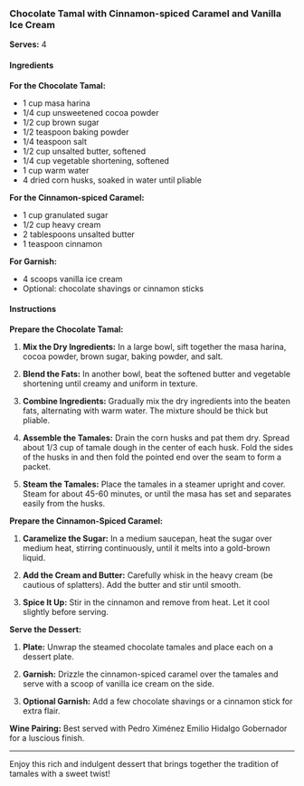 ### Chocolate Tamal with Cinnamon-spiced Caramel and Vanilla Ice Cream

**Serves:** 4

#### Ingredients

**For the Chocolate Tamal:**
- 1 cup masa harina
- 1/4 cup unsweetened cocoa powder 
- 1/2 cup brown sugar
- 1/2 teaspoon baking powder
- 1/4 teaspoon salt
- 1/2 cup unsalted butter, softened
- 1/4 cup vegetable shortening, softened
- 1 cup warm water
- 4 dried corn husks, soaked in water until pliable

**For the Cinnamon-spiced Caramel:**
- 1 cup granulated sugar
- 1/2 cup heavy cream
- 2 tablespoons unsalted butter
- 1 teaspoon cinnamon

**For Garnish:**
- 4 scoops vanilla ice cream
- Optional: chocolate shavings or cinnamon sticks

#### Instructions

**Prepare the Chocolate Tamal:**

1. **Mix the Dry Ingredients:** In a large bowl, sift together the masa harina, cocoa powder, brown sugar, baking powder, and salt.

2. **Blend the Fats:** In another bowl, beat the softened butter and vegetable shortening until creamy and uniform in texture.

3. **Combine Ingredients:** Gradually mix the dry ingredients into the beaten fats, alternating with warm water. The mixture should be thick but pliable.

4. **Assemble the Tamales:** Drain the corn husks and pat them dry. Spread about 1/3 cup of tamale dough in the center of each husk. Fold the sides of the husks in and then fold the pointed end over the seam to form a packet.

5. **Steam the Tamales:** Place the tamales in a steamer upright and cover. Steam for about 45-60 minutes, or until the masa has set and separates easily from the husks.

**Prepare the Cinnamon-Spiced Caramel:**

1. **Caramelize the Sugar:** In a medium saucepan, heat the sugar over medium heat, stirring continuously, until it melts into a gold-brown liquid.

2. **Add the Cream and Butter:** Carefully whisk in the heavy cream (be cautious of splatters). Add the butter and stir until smooth.

3. **Spice It Up:** Stir in the cinnamon and remove from heat. Let it cool slightly before serving.

**Serve the Dessert:**

1. **Plate:** Unwrap the steamed chocolate tamales and place each on a dessert plate. 

2. **Garnish:** Drizzle the cinnamon-spiced caramel over the tamales and serve with a scoop of vanilla ice cream on the side.

3. **Optional Garnish:** Add a few chocolate shavings or a cinnamon stick for extra flair.

**Wine Pairing:** Best served with Pedro Ximénez Emilio Hidalgo Gobernador for a luscious finish.

---

Enjoy this rich and indulgent dessert that brings together the tradition of tamales with a sweet twist!
